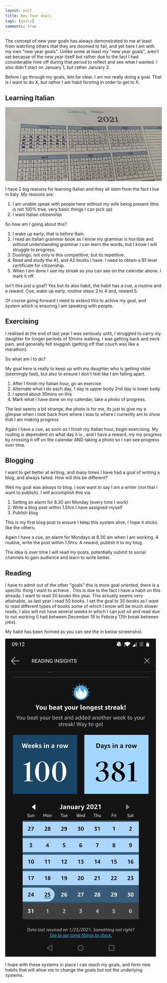 ```yaml
---
layout: post
title: New Year Goals
tags: [goals]
comments: true
---
```


The concept of new year goals has always demonstrated to me at least from watching others that they are doomed to
 fail, and yet here I am with my own "new year goals". Unlike some at least my "new year goals", aren't set because
  of the new year itself but rather due to the fact I had considerable time off during that period to reflect and see
   what I wanted. I also didn't start on January 1, but rather January 3.  

Before I go through my goals, lets be clear. I am not really doing a goal. That is I want to do X, but rather I am
 habit forming in order to get to X.
 
## Learning Italian
![Goals](/assets/IMG_20210125_083918-min.jpg)

I have 2 big reasons for learning Italian and they all stem from the fact I live in Italy. My reasons are:

1. I am unable speak with people here without my wife being present (this is not 100% true, very basic things I can
 pick up)
2. I want Italian citizenship

So how am I going about this?

1. I wake up early; that is before 6am. 
2. I read an Italian grammar book as I know my grammar is horrible and without understanding grammar I can learn the
 words, but I know I will struggle to progress.
3. Duolingo, not only is this competitive, but its repetitive.
4. Read and study the A1, and A2 books I have. I need to obtain a B1 level certificate for citizenship.
5. When I am done I see my streak as you can see on the calendar above. I mark it off.

Isn't this just a goal? Yes but its also habit, the habit has a cue, a routine and a reward. Cue, wake up
 early, routine steps 2 to 4 and, reward 5.
 
Of course going forward I need to extend this to achive my goal, and system which is ensuring I am speaking with people.

## Exercising

I realised at the end of last year I was seriously unfit, I struggled to carry my daughter for longer periods of
 10mins walking. I was getting back and neck pain, and generally felt sluggish (getting off that couch was like a
  marathon).
  
So what am I to do?

My goal here is really to keep up with my daughter who is getting older (seemingly fast), but also to ensure I don't
 feel like I am falling apart.
 
1. After I finish my Italian hour, go an exercise
2. Alternate what I do each day, 1 day is upper body 2nd day is lower body
3. I spend about 30mins on this
4. Mark what I have done on my calendar, take a photo of progress.

The last seems a bit strange, the photo is for me, its just to give my a glimpse when I look back from where I was to
 where I currently am to show that I am making progress. 
 
Again I have a cue, as soon as I finish my Italian hour, begin exercising. My routing is dependent on what day it is
, and I have a reward, my my progress by crossing it off on the calendar AND taking a photo so I can see progress
 over time.

## Blogging

I want to get better at writing, and many times I have had a goal of writing a blog, and always failed. How will this
 be different?
 
Well my goal was always to blog. I now want to say I am a writer (not that I want to publish). I will accomplish this
 via
 
1. Setting an alarm for 8.30 am Monday (every time I work)
2. Write a blog post within 1.5hrs I have assigned myself
3. Publish blog

This is my first blog post to ensure I keep this system alive, I hope it sticks like the others.

Again I have a cue, an alarm for Mondays at 8.30 am when I am working. A routine, write the post within 1.5hrs. A
 reward, publish it to my blog.
 
The idea is over time I will read my posts, potentially submit to social channels to gain audience and learn to write
 better.

## Reading

I have to admit out of the other "goals" this is more goal oriented, there is a specific thing I want to achieve
. This is due to the fact I have a habit on this already. I want to read 30 books this year. This actually seems very
 attainable, as last year I read 50 books. I set the goal to 30 books as I want to read different types of books some
  of which I know will be much slower reads, I also will not have several weeks in which I can just sit and read due
   to not working (I had between December 19 to Febrary 17th break between jobs).
  
My habit has been formed as you can see the in below screenshot.

![My reading progress](/assets/Screenshot_20210125-091217.jpg)

I hope with these systems in place I can reach my goals, and form new habits that will allow me to change the goals
 but not the underlying systems.
